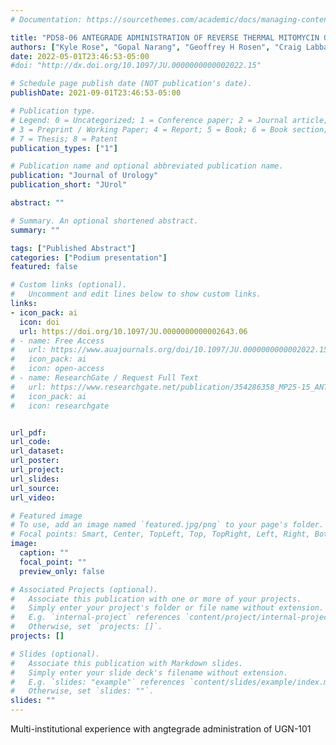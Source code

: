 ```yaml
---
# Documentation: https://sourcethemes.com/academic/docs/managing-content/

title: "PD58-06 ANTEGRADE ADMINISTRATION OF REVERSE THERMAL MITOMYCIN GEL FOR PRIMARY CHEMOABLATION OF UPPER TRACT UROTHELIAL CARCINOMA VIA PERCUTANEOUS NEPHROSTOMY TUBE: A MULTI-INSTITUTIONAL REAL-WORLD EXPERIENCE"
authors: ["Kyle Rose", "Gopal Narang", "Geoffrey H Rosen", "Craig Labbate", "Justin Campagna", "Alice Yu", "Brandon Manley", "Phillipe Spiess", "Roger Li", "Mehrad Adibi", "Katie S Murray", "Wade Sexton", "Mitchell Humphreys"]
date: 2022-05-01T23:46:53-05:00
#doi: "http://dx.doi.org/10.1097/JU.0000000000002022.15"

# Schedule page publish date (NOT publication's date).
publishDate: 2021-09-01T23:46:53-05:00

# Publication type.
# Legend: 0 = Uncategorized; 1 = Conference paper; 2 = Journal article;
# 3 = Preprint / Working Paper; 4 = Report; 5 = Book; 6 = Book section;
# 7 = Thesis; 8 = Patent
publication_types: ["1"]

# Publication name and optional abbreviated publication name.
publication: "Journal of Urology"
publication_short: "JUrol"

abstract: ""

# Summary. An optional shortened abstract.
summary: ""

tags: ["Published Abstract"]
categories: ["Podium presentation"]
featured: false

# Custom links (optional).
#   Uncomment and edit lines below to show custom links.
links:
- icon_pack: ai
  icon: doi
  url: https://doi.org/10.1097/JU.0000000000002643.06
# - name: Free Access
#   url: https://www.auajournals.org/doi/10.1097/JU.0000000000002022.15
#   icon_pack: ai
#   icon: open-access
# - name: ResearchGate / Request Full Text
#   url: https://www.researchgate.net/publication/354286358_MP25-15_ANTIMICROBIAL_SELECTION_FOR_TRANSURETHRAL_PROCEDURE_PROPHYLAXIS_ACROSS_THE_UNITED_STATES_A_STATE-BY-STATE_SURVEY_OF_ANTIBIOGRAMS
#   icon_pack: ai
#   icon: researchgate


url_pdf:
url_code:
url_dataset:
url_poster:
url_project:
url_slides:
url_source:
url_video:

# Featured image
# To use, add an image named `featured.jpg/png` to your page's folder.
# Focal points: Smart, Center, TopLeft, Top, TopRight, Left, Right, BottomLeft, Bottom, BottomRight.
image:
  caption: ""
  focal_point: ""
  preview_only: false

# Associated Projects (optional).
#   Associate this publication with one or more of your projects.
#   Simply enter your project's folder or file name without extension.
#   E.g. `internal-project` references `content/project/internal-project/index.md`.
#   Otherwise, set `projects: []`.
projects: []

# Slides (optional).
#   Associate this publication with Markdown slides.
#   Simply enter your slide deck's filename without extension.
#   E.g. `slides: "example"` references `content/slides/example/index.md`.
#   Otherwise, set `slides: ""`.
slides: ""
---
```


Multi-institutional experience with angtegrade administration of UGN-101